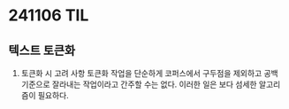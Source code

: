 # 241106 TIL

## 텍스트 토큰화

1. 토큰화 시 고려 사항
토큰화 작업을 단순하게 코퍼스에서 구두점을 제외하고 공백 기준으로 잘라내는 작업이라고 간주할 수는 없다. 이러한 일은 보다 섬세한 알고리즘이 필요하다.



